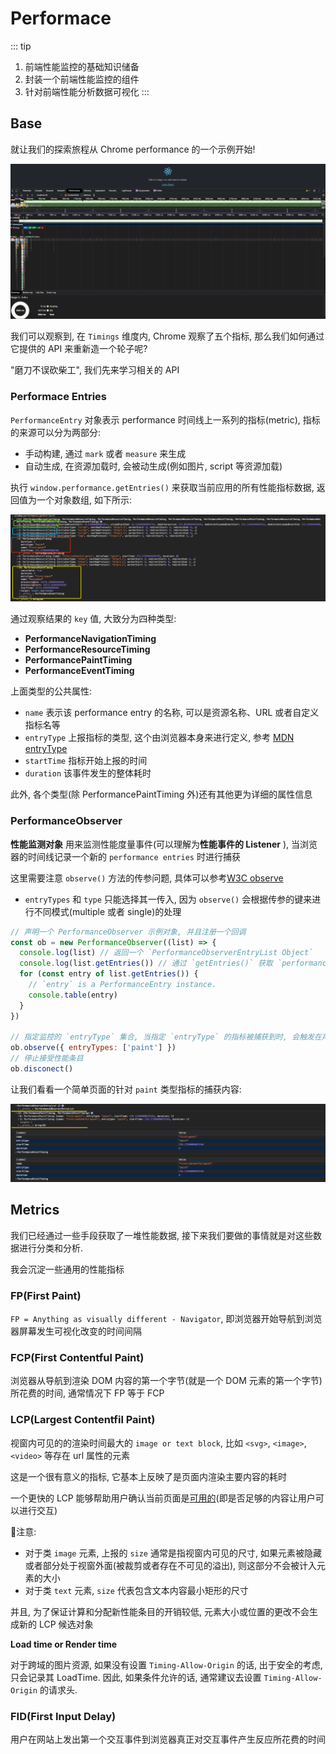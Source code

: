 # Performace

::: tip
1. 前端性能监控的基础知识储备
2. 封装一个前端性能监控的组件
3. 针对前端性能分析数据可视化
:::

## Base

就让我们的探索旅程从 Chrome performance 的一个示例开始!

![perf overview](../assets/perf/overview.gif)

我们可以观察到, 在 `Timings` 维度内, Chrome 观察了五个指标, 那么我们如何通过它提供的 API 来重新造一个轮子呢?

"磨刀不误砍柴工", 我们先来学习相关的 API



### Performace Entries

`PerformanceEntry` 对象表示 performance 时间线上一系列的指标(metric), 指标的来源可以分为两部分:

- 手动构建, 通过 `mark` 或者 `measure` 来生成
- 自动生成, 在资源加载时, 会被动生成(例如图片, script 等资源加载)

执行 `window.performance.getEntries()` 来获取当前应用的所有性能指标数据, 返回值为一个对象数组, 如下所示:

![perf overview](../assets/perf/entry.png)

通过观察结果的 `key` 值, 大致分为四种类型:

- **PerformanceNavigationTiming**
- **PerformanceResourceTiming**
- **PerformancePaintTiming**
- **PerformanceEventTiming**

上面类型的公共属性:

- `name` 表示该 performance entry 的名称, 可以是资源名称、URL 或者自定义指标名等
- `entryType` 上报指标的类型, 这个由浏览器本身来进行定义, 参考 [MDN entryType](https://developer.mozilla.org/zh-CN/docs/Web/API/PerformanceEntry/entryType)
- `startTime` 指标开始上报的时间
- `duration` 该事件发生的整体耗时

此外, 各个类型(除 PerformancePaintTiming 外)还有其他更为详细的属性信息



### PerformanceObserver

**性能监测对象** 用来监测性能度量事件(可以理解为**性能事件的 Listener** ), 当浏览器的时间线记录一个新的 `performance entries` 时进行捕获

这里需要注意 `observe()` 方法的传参问题, 具体可以参考[W3C observe](https://w3c.github.io/performance-timeline/#observe-method)

- `entryTypes` 和 `type` 只能选择其一传入, 因为 `observe()` 会根据传参的键来进行不同模式(multiple 或者 single)的处理

```javascript
// 声明一个 PerformanceObserver 示例对象, 并且注册一个回调
const ob = new PerformanceObserver((list) => {
  console.log(list) // 返回一个 `PerformanceObserverEntryList Object`
  console.log(list.getEntries()) // 通过 `getEntries()` 获取 `performance entries`
  for (const entry of list.getEntries()) {
    // `entry` is a PerformanceEntry instance.
    console.table(entry)
  }
})

// 指定监控的 `entryType` 集合, 当指定 `entryType` 的指标被捕获到时, 会触发在声明实例对象时的回调
ob.observe({ entryTypes: ['paint'] })
// 停止接受性能条目
ob.disconect()
```

让我们看看一个简单页面的针对 `paint` 类型指标的捕获内容:

![observer](../assets/perf/observer.png)



## Metrics

我们已经通过一些手段获取了一堆性能数据, 接下来我们要做的事情就是对这些数据进行分类和分析.

我会沉淀一些通用的性能指标



### FP(First Paint)

`FP = Anything as visually different - Navigator`, 即浏览器开始导航到浏览器屏幕发生可视化改变的时间间隔



### FCP(First Contentful Paint)

浏览器从导航到渲染 DOM 内容的第一个字节(就是一个 DOM 元素的第一个字节)所花费的时间, 通常情况下 FP 等于 FCP



### LCP(Largest Contentfil Paint)

视窗内可见的的渲染时间最大的 `image or text block`, 比如 `<svg>`, `<image>`, `<video>` 等存在 url 属性的元素

这是一个很有意义的指标, 它基本上反映了是页面内渲染主要内容的耗时

一个更快的 LCP 能够帮助用户确认当前页面是[可用的](https://web.dev/user-centric-performance-metrics/#questions)(即是否足够的内容让用户可以进行交互)

👀注意:

- 对于类 `image` 元素, 上报的 `size` 通常是指视窗内可见的尺寸, 如果元素被隐藏或者部分处于视窗外面(被裁剪或者存在不可见的溢出), 则这部分不会被计入元素的大小
- 对于类 `text` 元素, `size` 代表包含文本内容最小矩形的尺寸

并且, 为了保证计算和分配新性能条目的开销较低, 元素大小或位置的更改不会生成新的 LCP 候选对象

**Load time or Render time**

对于跨域的图片资源, 如果没有设置 `Timing-Allow-Origin` 的话, 出于安全的考虑, 只会记录其 LoadTime. 因此, 如果条件允许的话, 通常建议去设置 `Timing-Allow-Origin` 的请求头.

### FID(First Input Delay)

用户在网站上发出第一个交互事件到浏览器真正对交互事件产生反应所花费的时间